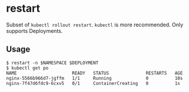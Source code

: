 # restart

Subset of `kubectl rollout restart`.
`kubectl` is more recommended.
Only supports Deployments.

## Usage

```console
$ restart -n $NAMESPACE $DEPLOYMENT
$ kubectl get po
NAME                     READY   STATUS              RESTARTS   AGE
nginx-5566b966d7-jgffm   1/1     Running             0          10s
nginx-7f47d6fdc9-6cxv5   0/1     ContainerCreating   0          1s

```
